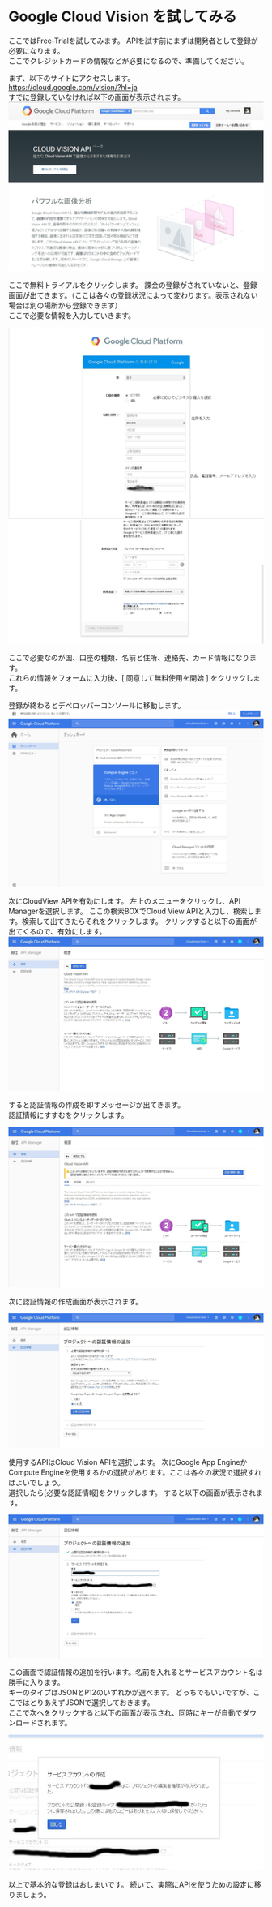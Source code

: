 # Google Cloud Vision を試してみる

ここではFree-Trialを試してみます。
APIを試す前にまずは開発者として登録が必要になります。  
ここでクレジットカードの情報などが必要になるので、準備してください。

まず、以下のサイトにアクセスします。  
<https://cloud.google.com/vision/?hl=ja>  
すでに登録していなければ以下の画面が表示されます。  
![初期画面](./image/traial1_f.jpg)    

ここで無料トライアルをクリックします。
課金の登録がされていないと、登録画面が出てきます。（ここは各々の登録状況によって変わります。表示されない場合は別の場所から登録できます）  
ここで必要な情報を入力していきます。


![登録画面1](./image/traial2-1_f.jpg)    
![登録画面1](./image/traial2-2_f.jpg)    

ここで必要なのが国、口座の種類、名前と住所、連絡先、カード情報になります。  
これらの情報をフォームに入力後、[ 同意して無料使用を開始 ] をクリックします。  

登録が終わるとデベロッパーコンソールに移動します。
![コンソール0](./image/traial3-0_f.jpg)    

次にCloudView APIを有効にします。
左上のメニューをクリックし、API Managerを選択します。
ここの検索BOXでCloud View APIと入力し、検索します。検索して出てきたらそれをクリックします。
クリックすると以下の画面が出てくるので、有効にします。  
![コンソール1](./image/traial3-1_f.jpg)

すると認証情報の作成を即すメッセージが出てきます。  
認証情報にすすむをクリックします。

![コンソール1](./image/traial3-2_f.jpg)

次に認証情報の作成画面が表示されます。

![コンソール1](./image/traial3-3_f.jpg)

使用するAPIはCloud Vision APIを選択します。
次にGoogle App EngineかCompute Engineを使用するかの選択があります。ここは各々の状況で選択すればよいでしょう。  
選択したら[必要な認証情報]をクリックします。
すると以下の画面が表示されます。

![コンソール1](./image/traial3-4_f.jpg)

この画面で認証情報の追加を行います。名前を入れるとサービスアカウント名は勝手に入ります。  
キーのタイプはJSONとP12のいずれかが選べます。
どっちでもいいですが、ここではとりあえずJSONで選択しておきます。  
ここで次へをクリックすると以下の画面が表示され、同時にキーが自動でダウンロードされます。

![コンソール1](./image/traial3-5_f.jpg)

以上で基本的な登録はおしまいです。
続いて、実際にAPIを使うための設定に移りましょう。
